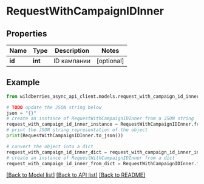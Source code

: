 # RequestWithCampaignIDInner


## Properties

Name | Type | Description | Notes
------------ | ------------- | ------------- | -------------
**id** | **int** | ID кампании | [optional] 

## Example

```python
from wildberries_async_api_client.models.request_with_campaign_id_inner import RequestWithCampaignIDInner

# TODO update the JSON string below
json = "{}"
# create an instance of RequestWithCampaignIDInner from a JSON string
request_with_campaign_id_inner_instance = RequestWithCampaignIDInner.from_json(json)
# print the JSON string representation of the object
print(RequestWithCampaignIDInner.to_json())

# convert the object into a dict
request_with_campaign_id_inner_dict = request_with_campaign_id_inner_instance.to_dict()
# create an instance of RequestWithCampaignIDInner from a dict
request_with_campaign_id_inner_from_dict = RequestWithCampaignIDInner.from_dict(request_with_campaign_id_inner_dict)
```
[[Back to Model list]](../README.md#documentation-for-models) [[Back to API list]](../README.md#documentation-for-api-endpoints) [[Back to README]](../README.md)


